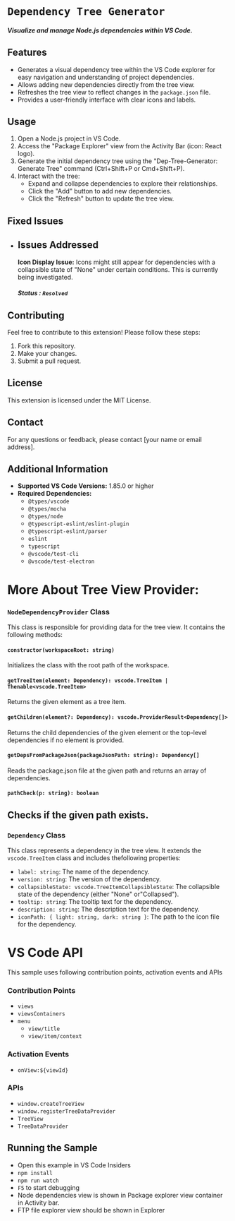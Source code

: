 # `Dependency Tree Generator`
##### Visualize and manage Node.js dependencies within VS Code.

## **Features**

- Generates a visual dependency tree within the VS Code explorer for easy navigation and understanding of project dependencies.
- Allows adding new dependencies directly from the tree view.
- Refreshes the tree view to reflect changes in the `package.json` file.
- Provides a user-friendly interface with clear icons and labels.

## **Usage**

1. Open a Node.js project in VS Code.
2. Access the "Package Explorer" view from the Activity Bar (icon: React logo).
3. Generate the initial dependency tree using the "Dep-Tree-Generator: Generate Tree" command (Ctrl+Shift+P or Cmd+Shift+P).
4. Interact with the tree:
    - Expand and collapse dependencies to explore their relationships.
    - Click the "Add" button to add new dependencies.
    - Click the "Refresh" button to update the tree view.

## **Fixed Issues**
- ## Issues Addressed
    **Icon Display Issue:** Icons might still appear for dependencies with a collapsible state of "None" under certain conditions. This is currently being investigated.
    ##### Status : `Resolved`

## **Contributing**

Feel free to contribute to this extension! Please follow these steps:

1. Fork this repository.
2. Make your changes.
3. Submit a pull request.

## **License**

This extension is licensed under the MIT License.

## **Contact**

For any questions or feedback, please contact [your name or email address].

## **Additional Information**

- **Supported VS Code Versions:** 1.85.0 or higher
- **Required Dependencies:**
    - `@types/vscode`
    - `@types/mocha`
    - `@types/node`
    - `@typescript-eslint/eslint-plugin`
    - `@typescript-eslint/parser`
    - `eslint`
    - `typescript`
    - `@vscode/test-cli`
    - `@vscode/test-electron`

# **More About Tree View Provider:**
### `NodeDependencyProvider` Class
This class is responsible for providing data for the tree view. It contains the following methods:
#### `constructor(workspaceRoot: string)`
Initializes the class with the root path of the workspace.
#### `getTreeItem(element: Dependency): vscode.TreeItem | Thenable<vscode.TreeItem>`
Returns the given element as a tree item.
#### `getChildren(element?: Dependency): vscode.ProviderResult<Dependency[]>`
Returns the child dependencies of the given element or the top-level dependencies if no element is provided.
#### `getDepsFromPackageJson(packageJsonPath: string): Dependency[]`
Reads the package.json file at the given path and returns an array of dependencies.
#### `pathCheck(p: string): boolean`
Checks if the given path exists.
---
### `Dependency` Class
This class represents a dependency in the tree view. It extends the `vscode.TreeItem` class and includes thefollowing properties:
- `label: string`: The name of the dependency.
- `version: string`: The version of the dependency.
- `collapsibleState: vscode.TreeItemCollapsibleState`: The collapsible state of the dependency (either "None" or"Collapsed").
- `tooltip: string`: The tooltip text for the dependency.
- `description: string`: The description text for the dependency.
- `iconPath: { light: string, dark: string }`: The path to the icon file for the dependency.

# VS Code API

This sample uses following contribution points, activation events and APIs

### Contribution Points

- `views`
- `viewsContainers`
- `menu`
  - `view/title`
  - `view/item/context`

### Activation Events

- `onView:${viewId}`

### APIs

- `window.createTreeView`
- `window.registerTreeDataProvider`
- `TreeView`
- `TreeDataProvider`

## Running the Sample

- Open this example in VS Code Insiders
- `npm install`
- `npm run watch`
- `F5` to start debugging
- Node dependencies view is shown in Package explorer view container in Activity bar.
- FTP file explorer view should be shown in Explorer